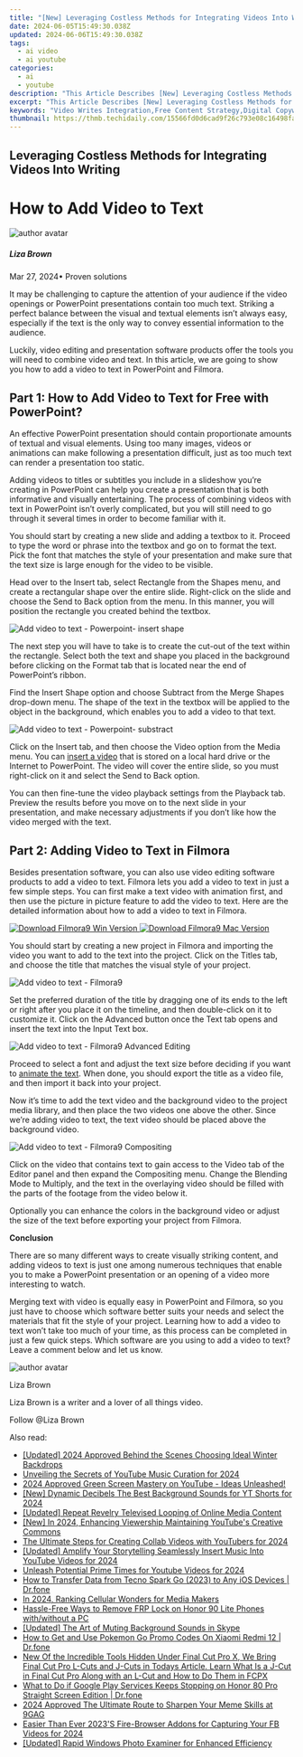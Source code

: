 ```yaml
---
title: "[New] Leveraging Costless Methods for Integrating Videos Into Writing"
date: 2024-06-05T15:49:30.038Z
updated: 2024-06-06T15:49:30.038Z
tags:
  - ai video
  - ai youtube
categories:
  - ai
  - youtube
description: "This Article Describes [New] Leveraging Costless Methods for Integrating Videos Into Writing"
excerpt: "This Article Describes [New] Leveraging Costless Methods for Integrating Videos Into Writing"
keywords: "Video Writes Integration,Free Content Strategy,Digital Copywriting,Video Content Creation,SEO Video Tactics,Costless Video Methods,Writing with Videos"
thumbnail: https://thmb.techidaily.com/15566fd0d6cad9f26c793e08c16498fac2c5b48034aed23a907d05190328dc6a.png
---
```


## Leveraging Costless Methods for Integrating Videos Into Writing

# How to Add Video to Text

![author avatar](https://lh5.googleusercontent.com/-AIMmjowaFs4/AAAAAAAAAAI/AAAAAAAAABc/Y5UmwDaI7HU/s250-c-k/photo.jpg)

##### Liza Brown

 Mar 27, 2024• Proven solutions

It may be challenging to capture the attention of your audience if the video openings or PowerPoint presentations contain too much text. Striking a perfect balance between the visual and textual elements isn’t always easy, especially if the text is the only way to convey essential information to the audience.

Luckily, video editing and presentation software products offer the tools you will need to combine video and text. In this article, we are going to show you how to add a video to text in PowerPoint and Filmora.

## Part 1: How to Add Video to Text for Free with PowerPoint?

An effective PowerPoint presentation should contain proportionate amounts of textual and visual elements. Using too many images, videos or animations can make following a presentation difficult, just as too much text can render a presentation too static.

Adding videos to titles or subtitles you include in a slideshow you’re creating in PowerPoint can help you create a presentation that is both informative and visually entertaining. The process of combining videos with text in PowerPoint isn’t overly complicated, but you will still need to go through it several times in order to become familiar with it.

You should start by creating a new slide and adding a textbox to it. Proceed to type the word or phrase into the textbox and go on to format the text. Pick the font that matches the style of your presentation and make sure that the text size is large enough for the video to be visible.

Head over to the Insert tab, select Rectangle from the Shapes menu, and create a rectangular shape over the entire slide. Right-click on the slide and choose the Send to Back option from the menu. In this manner, you will position the rectangle you created behind the textbox.

![Add video to text - Powerpoint- insert shape](https://images.wondershare.com/filmora/article-images/insert-rectangle-shape.jpg)

The next step you will have to take is to create the cut-out of the text within the rectangle. Select both the text and shape you placed in the background before clicking on the Format tab that is located near the end of PowerPoint’s ribbon.

Find the Insert Shape option and choose Subtract from the Merge Shapes drop-down menu. The shape of the text in the textbox will be applied to the object in the background, which enables you to add a video to that text.

![Add video to text - Powerpoint- substract](https://images.wondershare.com/filmora/article-images/subtract-from-merge-shapes.jpg)

Click on the Insert tab, and then choose the Video option from the Media menu. You can [insert a video](https://tools.techidaily.com/wondershare/filmora/download/) that is stored on a local hard drive or the Internet to PowerPoint. The video will cover the entire slide, so you must right-click on it and select the Send to Back option.

You can then fine-tune the video playback settings from the Playback tab. Preview the results before you move on to the next slide in your presentation, and make necessary adjustments if you don’t like how the video merged with the text.

## Part 2: Adding Video to Text in Filmora

Besides presentation software, you can also use video editing software products to add a video to text. Filmora lets you add a video to text in just a few simple steps. You can first make a text video with animation first, and then use the picture in picture feature to add the video to text. Here are the detailed information about how to add a video to text in Filmora.

[![Download Filmora9 Win Version](https://images.wondershare.com/filmora/guide/download-btn-win.jpg) ](https://tools.techidaily.com/wondershare/filmora/download/) [![Download Filmora9 Mac Version](https://images.wondershare.com/filmora/guide/download-btn-mac.jpg) ](https://tools.techidaily.com/wondershare/filmora/download/)

You should start by creating a new project in Filmora and importing the video you want to add to the text into the project. Click on the Titles tab, and choose the title that matches the visual style of your project.

![Add video to text - Filmora9](https://images.wondershare.com/filmora/article-images/add-title-effects.jpg)

Set the preferred duration of the title by dragging one of its ends to the left or right after you place it on the timeline, and then double-click on it to customize it. Click on the Advanced button once the Text tab opens and insert the text into the Input Text box.

![Add video to text - Filmora9 Advanced Editing](https://images.wondershare.com/filmora/article-images/make-text-video-advanced-text-edit.jpg)

Proceed to select a font and adjust the text size before deciding if you want to [animate the text](https://tools.techidaily.com/wondershare/filmora/download/). When done, you should export the title as a video file, and then import it back into your project.

Now it’s time to add the text video and the background video to the project media library, and then place the two videos one above the other. Since we’re adding video to text, the text video should be placed above the background video.

![Add video to text - Filmora9 Compositing](https://images.wondershare.com/filmora/article-images/compositing-video-9.jpg)

Click on the video that contains text to gain access to the Video tab of the Editor panel and then expand the Compositing menu. Change the Blending Mode to Multiply, and the text in the overlaying video should be filled with the parts of the footage from the video below it.

Optionally you can enhance the colors in the background video or adjust the size of the text before exporting your project from Filmora.

**Conclusion**

There are so many different ways to create visually striking content, and adding videos to text is just one among numerous techniques that enable you to make a PowerPoint presentation or an opening of a video more interesting to watch.

Merging text with video is equally easy in PowerPoint and Filmora, so you just have to choose which software better suits your needs and select the materials that fit the style of your project. Learning how to add a video to text won’t take too much of your time, as this process can be completed in just a few quick steps. Which software are you using to add a video to text? Leave a comment below and let us know.

![author avatar](https://lh5.googleusercontent.com/-AIMmjowaFs4/AAAAAAAAAAI/AAAAAAAAABc/Y5UmwDaI7HU/s250-c-k/photo.jpg)

Liza Brown

Liza Brown is a writer and a lover of all things video.

Follow @Liza Brown

<span class="atpl-alsoreadstyle">Also read:</span>
<div><ul>
<li><a href="https://facebook-video-share.techidaily.com/updated-2024-approved-behind-the-scenes-choosing-ideal-winter-backdrops/"><u>[Updated] 2024 Approved  Behind the Scenes  Choosing Ideal Winter Backdrops</u></a></li>
<li><a href="https://facebook-video-share.techidaily.com/unveiling-the-secrets-of-youtube-music-curation-for-2024/"><u>Unveiling the Secrets of YouTube Music Curation for 2024</u></a></li>
<li><a href="https://facebook-video-share.techidaily.com/2024-approved-green-screen-mastery-on-youtube-ideas-unleashed/"><u>2024 Approved  Green Screen Mastery on YouTube - Ideas Unleashed!</u></a></li>
<li><a href="https://facebook-video-share.techidaily.com/new-dynamic-decibels-the-best-background-sounds-for-yt-shorts-for-2024/"><u>[New] Dynamic Decibels  The Best Background Sounds for YT Shorts for 2024</u></a></li>
<li><a href="https://facebook-video-share.techidaily.com/updated-repeat-revelry-televised-looping-of-online-media-content/"><u>[Updated] Repeat Revelry  Televised Looping of Online Media Content</u></a></li>
<li><a href="https://facebook-video-share.techidaily.com/new-in-2024-enhancing-viewership-maintaining-youtubes-creative-commons/"><u>[New] In 2024, Enhancing Viewership  Maintaining YouTube's Creative Commons</u></a></li>
<li><a href="https://facebook-video-share.techidaily.com/the-ultimate-steps-for-creating-collab-videos-with-youtubers-for-2024/"><u>The Ultimate Steps for Creating Collab Videos with YouTubers for 2024</u></a></li>
<li><a href="https://facebook-video-share.techidaily.com/updated-amplify-your-storytelling-seamlessly-insert-music-into-youtube-videos-for-2024/"><u>[Updated] Amplify Your Storytelling  Seamlessly Insert Music Into YouTube Videos for 2024</u></a></li>
<li><a href="https://facebook-video-share.techidaily.com/unleash-potential-prime-times-for-youtube-videos-for-2024/"><u>Unleash Potential  Prime Times for Youtube Videos for 2024</u></a></li>
<li><a href="https://android-transfer.techidaily.com/how-to-transfer-data-from-tecno-spark-go-2023-to-any-ios-devices-drfone-by-drfone-transfer-from-android-transfer-from-android/"><u>How to Transfer Data from Tecno Spark Go (2023) to Any iOS Devices | Dr.fone</u></a></li>
<li><a href="https://extra-guidance.techidaily.com/in-2024-ranking-cellular-wonders-for-media-makers/"><u>In 2024, Ranking Cellular Wonders for Media Makers</u></a></li>
<li><a href="https://bypass-frp.techidaily.com/hassle-free-ways-to-remove-frp-lock-on-honor-90-lite-phones-withwithout-a-pc-by-drfone-android/"><u>Hassle-Free Ways to Remove FRP Lock on Honor 90 Lite Phones with/without a PC</u></a></li>
<li><a href="https://visual-screen-recording.techidaily.com/updated-the-art-of-muting-background-sounds-in-skype/"><u>[Updated] The Art of Muting Background Sounds in Skype</u></a></li>
<li><a href="https://android-pokemon-go.techidaily.com/how-to-get-and-use-pokemon-go-promo-codes-on-xiaomi-redmi-12-drfone-by-drfone-virtual-android/"><u>How to Get and Use Pokemon Go Promo Codes On Xiaomi Redmi 12 | Dr.fone</u></a></li>
<li><a href="https://ai-vdieo-software.techidaily.com/new-of-the-incredible-tools-hidden-under-final-cut-pro-x-we-bring-final-cut-pro-l-cuts-and-j-cuts-in-todays-article-learn-what-is-a-j-cut-in-final-cut-pro-a/"><u>New Of the Incredible Tools Hidden Under Final Cut Pro X, We Bring Final Cut Pro L-Cuts and J-Cuts in Todays Article. Learn What Is a J-Cut in Final Cut Pro Along with an L-Cut and How to Do Them in FCPX</u></a></li>
<li><a href="https://howto.techidaily.com/what-to-do-if-google-play-services-keeps-stopping-on-honor-80-pro-straight-screen-edition-drfone-by-drfone-fix-android-problems-fix-android-problems/"><u>What to Do if Google Play Services Keeps Stopping on Honor 80 Pro Straight Screen Edition | Dr.fone</u></a></li>
<li><a href="https://some-tips.techidaily.com/2024-approved-the-ultimate-route-to-sharpen-your-meme-skills-at-9gag/"><u>2024 Approved  The Ultimate Route to Sharpen Your Meme Skills at 9GAG</u></a></li>
<li><a href="https://facebook-video-recording.techidaily.com/easier-than-ever-2023s-fire-browser-addons-for-capturing-your-fb-videos-for-2024/"><u>Easier Than Ever  2023'S Fire-Browser Addons for Capturing Your FB Videos for 2024</u></a></li>
<li><a href="https://extra-skills.techidaily.com/updated-rapid-windows-photo-examiner-for-enhanced-efficiency/"><u>[Updated] Rapid Windows Photo Examiner for Enhanced Efficiency</u></a></li>
</ul></div>

<ins class="adsbygoogle"
      style="display:block"
      data-ad-client="ca-pub-7571918770474297"
      data-ad-slot="8358498916"
      data-ad-format="auto"
      data-full-width-responsive="true"></ins>